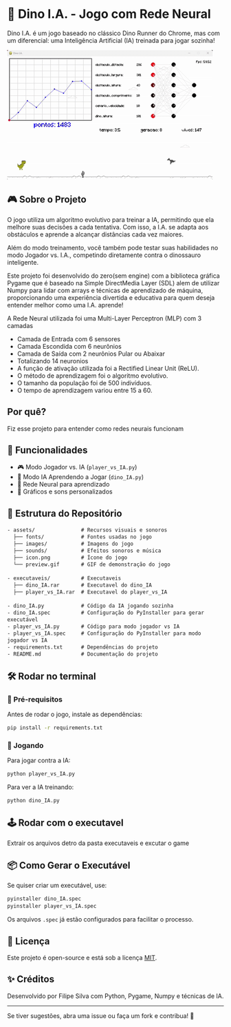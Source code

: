 # 🦖 Dino I.A. - Jogo com Rede Neural  

Dino I.A. é um jogo baseado no clássico Dino Runner do Chrome, mas com um diferencial: uma Inteligência Artificial (IA) treinada para jogar sozinha!

![Preview do Jogo](assets/preview.gif)

## 🎮 Sobre o Projeto

O jogo utiliza um algoritmo evolutivo para treinar a IA, permitindo que ela melhore suas decisões a cada tentativa. Com isso, a I.A. se adapta aos obstáculos e aprende a alcançar distâncias cada vez maiores.

Além do modo treinamento, você também pode testar suas habilidades no modo Jogador vs. I.A., competindo diretamente contra o dinossauro inteligente.

Este projeto foi desenvolvido do zero(sem engine) com a biblioteca gráfica Pygame que é baseado na Simple DirectMedia Layer (SDL) alem de utilizar Numpy para lidar com arrays e técnicas de aprendizado de máquina, proporcionando uma experiência divertida e educativa para quem deseja entender melhor como uma I.A. aprende!

  A Rede Neural utilizada foi uma Multi-Layer Perceptron (MLP) com 3 camadas

  - Camada de Entrada com 6 sensores
  - Camada Escondida com 6 neurônios
  - Camada de Saída com 2 neurônios Pular ou Abaixar
  - Totalizando 14 neuronios
  - A função de ativação utilizada foi a Rectified Linear Unit (ReLU).
  - O método de aprendizagem foi o algoritmo evolutivo.
  - O tamanho da população foi de 500 indivíduos.
  - O tempo de aprendizagem variou entre 15 a 60.

## Por quê?

Fiz esse projeto para entender como redes neurais funcionam

## 🚀 Funcionalidades  
- 🎮 Modo Jogador vs. IA (`player_vs_IA.py`)  
- 🤖 Modo IA Aprendendo a Jogar (`dino_IA.py`)  
- 🧠 Rede Neural para aprendizado  
- 🎨 Gráficos e sons personalizados  

## 📂 Estrutura do Repositório  

```
- assets/               # Recursos visuais e sonoros
  ├── fonts/            # Fontes usadas no jogo
  ├── images/           # Imagens do jogo
  ├── sounds/           # Efeitos sonoros e música
  ├── icon.png          # Ícone do jogo
  └── preview.gif       # GIF de demonstração do jogo

- executaveis/          # Executaveis
  ├── dino_IA.rar       # Executavel do dino_IA
  ├── player_vs_IA.rar  # Executavel do player_vs_IA

- dino_IA.py            # Código da IA jogando sozinha
- dino_IA.spec          # Configuração do PyInstaller para gerar executável
- player_vs_IA.py       # Código para modo jogador vs IA
- player_vs_IA.spec     # Configuração do PyInstaller para modo jogador vs IA
- requirements.txt      # Dependências do projeto
- README.md             # Documentação do projeto
```

## 🛠️ Rodar no terminal

### 🔧 Pré-requisitos  
Antes de rodar o jogo, instale as dependências:  

```bash
pip install -r requirements.txt
```

### 🎢 Jogando  

Para jogar contra a IA:  

```bash
python player_vs_IA.py
```

Para ver a IA treinando:  

```bash
python dino_IA.py
```

## 🕹️ Rodar com o executavel

Extrair os arquivos detro da pasta executaveis e excutar o game


## 📦 Como Gerar o Executável  

Se quiser criar um executável, use:  

```bash
pyinstaller dino_IA.spec
pyinstaller player_vs_IA.spec
```

Os arquivos `.spec` já estão configurados para facilitar o processo.  

## 🐝 Licença  

Este projeto é open-source e está sob a licença [MIT](LICENSE).  

## ✨ Créditos  

Desenvolvido por Filipe Silva com Python, Pygame, Numpy e técnicas de IA.  

---
Se tiver sugestões, abra uma issue ou faça um fork e contribua! 🚀  

